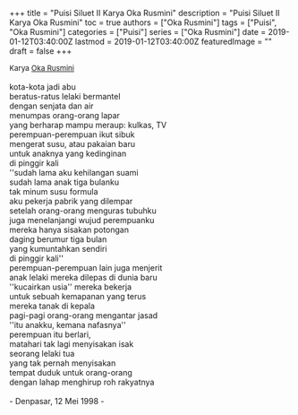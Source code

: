 +++
title = "Puisi Siluet II Karya Oka Rusmini"
description = "Puisi Siluet II Karya Oka Rusmini"
toc = true
authors = ["Oka Rusmini"]
tags = ["Puisi", "Oka Rusmini"]
categories = ["Puisi"]
series = ["Oka Rusmini"]
date = 2019-01-12T03:40:00Z
lastmod = 2019-01-12T03:40:00Z
featuredImage = ""
draft = false
+++

<div style="text-align: justify;">
<div style="font-size: small;">Karya <a href="/authors/oka-rusmini/" target="_blank">Oka Rusmini</a></div><br />
kota-kota jadi abu<br />beratus-ratus lelaki bermantel<br />dengan senjata dan air<br />menumpas orang-orang lapar<br />yang berharap mampu meraup: kulkas, TV<br />perempuan-perempuan ikut sibuk<br />mengerat susu, atau pakaian baru<br />untuk anaknya yang kedinginan<br />di pinggir kali<br />''sudah lama aku kehilangan suami<br />sudah lama anak tiga bulanku<br />tak minum susu formula<br />aku pekerja pabrik yang dilempar<br />setelah orang-orang menguras tubuhku<br />juga menelanjangi wujud perempuanku<br />mereka hanya sisakan potongan<br />daging berumur tiga bulan<br />yang kumuntahkan sendiri<br />di pinggir kali''<br />perempuan-perempuan lain juga menjerit<br />anak lelaki mereka dilepas di dunia baru<br />''kucairkan usia'' mereka bekerja<br />untuk sebuah kemapanan yang terus<br />mereka tanak di kepala<br />pagi-pagi orang-orang mengantar jasad<br />''itu anakku, kemana nafasnya''<br />perempuan itu berlari,<br />matahari tak lagi menyisakan isak<br />seorang lelaki tua<br />yang tak pernah menyisakan<br />tempat duduk untuk orang-orang<br />dengan lahap menghirup roh rakyatnya<br /><br />- Denpasar, 12 Mei 1998 -</div>
